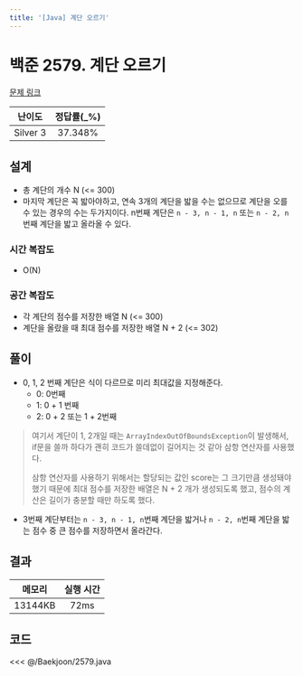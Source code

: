 ```yaml
---
title: '[Java] 계단 오르기'
---
```


# 백준 2579. 계단 오르기 

[문제 링크](https://www.acmicpc.net/problem/2579)

| 난이도 | 정답률(\_%) |
| :----: | :---------: |
| Silver 3 | 37.348% |

## 설계
- 총 계단의 개수 N (<= 300)
- 마지막 계단은 꼭 밟아야하고, 연속 3개의 계단을 밟을 수는 없으므로 계단을 오를 수 있는 경우의 수는 두가지이다. n번째 계단은 `n - 3, n - 1, n` 또는 `n - 2, n`번째 계단을 밟고 올라올 수 있다. 
### 시간 복잡도
- O(N)
### 공간 복잡도
- 각 계단의 점수를 저장한 배열 N (<= 300)
- 계단을 올랐을 때 최대 점수를 저장한 배열 N + 2 (<= 302)
## 풀이
- 0, 1, 2 번째 계단은 식이 다르므로 미리 최대값을 지정해준다. 
  - 0: 0번째
  - 1: 0 + 1 번째
  - 2: 0 + 2 또는 1 + 2번째
> 여기서 계단이 1, 2개일 때는 `ArrayIndexOutOfBoundsException`이 발생해서, if문을 쓸까 하다가 괜히 코드가 쓸데없이 길어지는 것 같아 삼항 연산자를 사용했다.
>
> 삼항 연산자를 사용하기 위해서는 할당되는 값인 score는 그 크기만큼 생성돼야했기 때문에 최대 점수를 저장한 배열은 N + 2 개가 생성되도록 했고, 점수의 계산은 길이가 충분할 때만 하도록 했다. 
- 3번째 계단부터는 `n - 3, n - 1, n`번째 계단을 밟거나 `n - 2, n`번째 계단을 밟는 점수 중 큰 점수를 저장하면서 올라간다.

## 결과
| 메모리 | 실행 시간 |
| :----: | :---------: |
| 13144KB | 72ms |

## 코드

<<< @/Baekjoon/2579.java